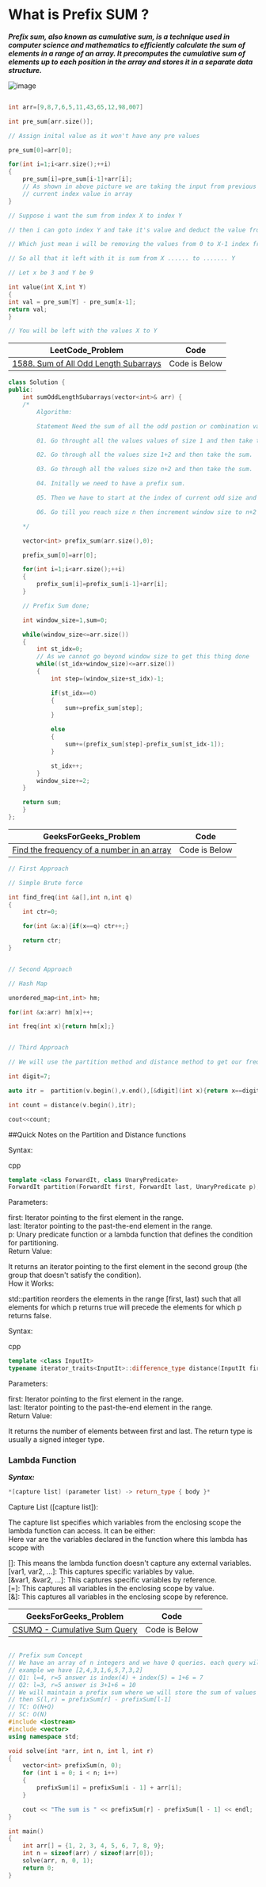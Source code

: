 # What is Prefix SUM ?

***Prefix sum, also known as cumulative sum, is a technique used in computer science and mathematics to efficiently calculate the sum of elements in a range of an array. It precomputes the cumulative sum of elements up to each position in the array and stores it in a separate data structure.***

![image](https://miro.medium.com/v2/resize:fit:1100/format:webp/0*tdHeYDX4Wi15UeL5.jpg)

```cpp

int arr=[9,8,7,6,5,11,43,65,12,98,007]

int pre_sum[arr.size()];

// Assign inital value as it won't have any pre values 

pre_sum[0]=arr[0];

for(int i=1;i<arr.size();++i)
{
    pre_sum[i]=pre_sum[i-1]+arr[i];
    // As shown in above picture we are taking the input from previous sum and the 
    // current index value in array
}

// Suppose i want the sum from index X to index Y

// then i can goto index Y and take it's value and deduct the value from X-1 index 

// Which just mean i will be removing the values from 0 to X-1 index from Y index sum 

// So all that it left with it is sum from X ...... to ....... Y

// Let x be 3 and Y be 9 

int value(int X,int Y)
{
int val = pre_sum[Y] - pre_sum[x-1];
return val;
}

// You will be left with the values X to Y

```

|LeetCode_Problem|Code|
|----------------|----|
|[1588. Sum of All Odd Length Subarrays](https://leetcode.com/problems/sum-of-all-odd-length-subarrays/description/)|Code is Below|

```cpp
class Solution {
public:
    int sumOddLengthSubarrays(vector<int>& arr) {
    /*
        Algorithm:

        Statement Need the sum of all the odd postion or combination values

        01. Go throught all the values values of size 1 and then take the sum.

        02. Go through all the values size 1+2 and then take the sum.

        03. Go through all the values size n+2 and then take the sum.

        04. Initally we need to have a prefix sum.

        05. Then we have to start at the index of current odd size and then deduct the value from prior index value to obtain sum till then.

        06. Go till you reach size n then increment window size to n+2 till window size >= size of the array.

    */

    vector<int> prefix_sum(arr.size(),0);

    prefix_sum[0]=arr[0];

    for(int i=1;i<arr.size();++i)
    {
        prefix_sum[i]=prefix_sum[i-1]+arr[i];
    }

    // Prefix Sum done;

    int window_size=1,sum=0;

    while(window_size<=arr.size())
    {
        int st_idx=0;
        // As we cannot go beyond window size to get this thing done
        while((st_idx+window_size)<=arr.size())
        {
            int step=(window_size+st_idx)-1;

            if(st_idx==0)
            {
                sum+=prefix_sum[step];
            }

            else
            {
                sum+=(prefix_sum[step]-prefix_sum[st_idx-1]);
            }

            st_idx++;
        }
        window_size+=2;
    }

    return sum;
    }
};
```

|GeeksForGeeks_Problem|Code|
|---------------------|----|
|[Find the frequency of a number in an array](https://www.geeksforgeeks.org/find-frequency-number-array/)|Code is Below|

```cpp
// First Approach

// Simple Brute force 

int find_freq(int &a[],int n,int q)
{
    int ctr=0;

    for(int &x:a){if(x==q) ctr++;}

    return ctr;
}


// Second Approach 

// Hash Map

unordered_map<int,int> hm;

for(int &x:arr) hm[x]++;

int freq(int x){return hm[x];}


// Third Approach

// We will use the partition method and distance method to get our frequency

int digit=7;

auto itr =  partition(v.begin(),v.end(),[&digit](int x){return x==digit;});

int count = distance(v.begin(),itr);

cout<<count;

```

##Quick Notes on the Partition and Distance functions

Syntax:

cpp
```cpp
template <class ForwardIt, class UnaryPredicate>
ForwardIt partition(ForwardIt first, ForwardIt last, UnaryPredicate p);
```
Parameters:

first: Iterator pointing to the first element in the range.  
last: Iterator pointing to the past-the-end element in the range.  
p: Unary predicate function or a lambda function that defines the condition for partitioning.  
Return Value:  

It returns an iterator pointing to the first element in the second group (the group that doesn't satisfy the condition).  
How it Works:  

std::partition reorders the elements in the range [first, last) such that all elements for which p returns true will precede the elements for which p returns false.  
  
Syntax:  
  
cpp
```cpp
template <class InputIt>
typename iterator_traits<InputIt>::difference_type distance(InputIt first, InputIt last);
```
Parameters:  
  
first: Iterator pointing to the first element in the range.  
last: Iterator pointing to the past-the-end element in the range.  
Return Value:  
  
It returns the number of elements between first and last. The return type is usually a signed integer type.  

### Lambda Function 
  
***Syntax:***
```cpp
*[capture list] (parameter list) -> return_type { body }*
```
Capture List ([capture list]):

The capture list specifies which variables from the enclosing scope the lambda function can access. It can be either:  
Here var are the variables declared in the function where this lambda has scope with  

[]: This means the lambda function doesn't capture any external variables.  
[var1, var2, ...]: This captures specific variables by value.  
[&var1, &var2, ...]: This captures specific variables by reference.  
[=]: This captures all variables in the enclosing scope by value.  
[&]: This captures all variables in the enclosing scope by reference.  


|GeeksForGeeks_Problem|Code|
|---------------------|----|
|[CSUMQ - Cumulative Sum Query](https://www.spoj.com/problems/CSUMQ/)|Code is Below|

```cpp

// Prefix sum Concept
// We have an array of n integers and we have Q queries. each query will have 2 integers l and r and we have too output the sum of the sub-array sarting from l to r.
// example we have [2,4,3,1,6,5,7,3,2]
// Q1: l=4, r=5 answer is index(4) + index(5) = 1+6 = 7
// Q2: l=3, r=5 answer is 3+1+6 = 10
// We will maintain a prefix sum where we will store the sum of values
// then S(l,r) = prefixSum[r] - prefixSum[l-1]
// TC: O(N+Q)
// SC: O(N)
#include <iostream>
#include <vector>
using namespace std;

void solve(int *arr, int n, int l, int r)
{
    vector<int> prefixSum(n, 0);
    for (int i = 0; i < n; i++)
    {
        prefixSum[i] = prefixSum[i - 1] + arr[i];
    }

    cout << "The sum is " << prefixSum[r] - prefixSum[l - 1] << endl;
}

int main()
{
    int arr[] = {1, 2, 3, 4, 5, 6, 7, 8, 9};
    int n = sizeof(arr) / sizeof(arr[0]);
    solve(arr, n, 0, 1);
    return 0;
}
```
